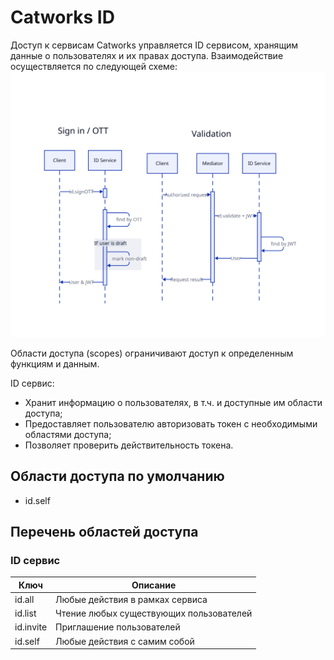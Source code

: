 # Catworks ID

Доступ к сервисам Catworks управляется ID сервисом, хранящим данные о пользователях и их 
правах доступа. Взаимодействие осуществляется по следующей схеме:
![Схема взаимодействия](res/id_seq.svg)

Области доступа (scopes) ограничивают доступ к определенным функциям и данным.

ID сервис:

- Хранит информацию о пользователях, в т.ч. и доступные им области доступа;
- Предоставляет пользователю авторизовать токен с необходимыми областями доступа;
- Позволяет проверить действительность токена.

## Области доступа по умолчанию

- id.self

## Перечень областей доступа

### ID сервис

| Ключ      | Описание                                |
|-----------|-----------------------------------------|
| id.all    | Любые действия в рамках сервиса         |
| id.list   | Чтение любых существующих пользователей |
| id.invite | Приглашение пользователей               |
| id.self   | Любые действия с самим собой            |

